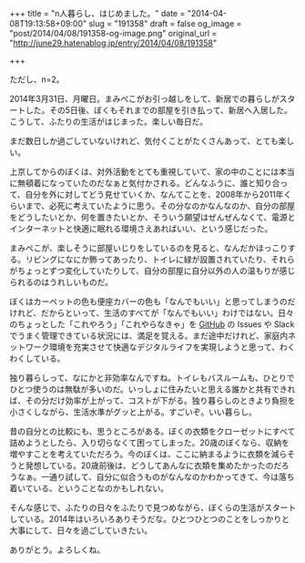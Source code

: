 +++
title = "n人暮らし、はじめました。"
date = "2014-04-08T19:13:58+09:00"
slug = "191358"
draft = false
og_image = "post/2014/04/08/191358-og-image.png"
original_url = "http://june29.hatenablog.jp/entry/2014/04/08/191358"

+++

<p>ただし、n=2。</p>
<p>2014年3月31日、月曜日。まみぺこがお引っ越しをして、新居での暮らしがスタートした。その5日後、ぼくもそれまでの部屋を引き払って、新居へ入居した。こうして、ふたりの生活がはじまった。楽しい毎日だ。</p>
<p>まだ数日しか過ごしていないけれど、気付くことがたくさんあって、とても楽しい。</p>
<p>上京してからのぼくは、対外活動をとても重視していて、家の中のことには本当に無頓着になっていたのだなぁと気付かされる。どんなふうに、誰と知り合って、自分を外に対してどう見せていくか、なんてことを、2008年から2011年くらいまで、必死に考えていたように思う。その分なのかなんなのか、自分の部屋をどうしたいとか、何を置きたいとか、そういう願望はぜんぜんなくて、電源とインターネットと快適に眠れる環境さえあればいい、という感じだった。</p>
<p>まみぺこが、楽しそうに部屋いじりをしているのを見ると、なんだかほっこりする。リビングになにか飾ってあったり、トイレに緑が設置されていたり、それらがちょっとずつ変化していたりして、自分の部屋に自分以外の人の温もりが感じられるのはうれしいものだ。</p>
<p>ぼくはカーペットの色も便座カバーの色も「なんでもいい」と思ってしまうのだけれど、だからといって、生活のすべてが「なんでもいい」わけではない。日々のちょっとした「これやろう」「これやらなきゃ」を <a class="keyword" href="http://d.hatena.ne.jp/keyword/GitHub">GitHub</a> の Issues や Slack でうまく管理できている状況には、満足を覚える。まだ途中だけれど、家庭内ネットワーク環境を充実させて快適なデジタルライフを実現しようと思って、わくわくしている。</p>
<p>独り暮らしって、なにかと非効率なんですね。トイレもバスルームも、ひとりでひとつ使うのは無駄が多いのだ。いっしょに住みたいと思える誰かと共有できれば、その分だけ効率が上がって、コストが下がる。独り暮らしのときより負担を小さくしながら、生活水準がグッと上がる。すごいぞ。いい暮らし。</p>
<p>昔の自分との比較にも、思うところがある。ぼくの衣類をクローゼットにすべて詰めようとしたら、入り切らなくて困ってしまった。20歳のぼくなら、収納を増やすことを考えていただろう。今のぼくは、ここに納まるように衣類を減らそうと発想している。20歳前後は、どうしてあんなに衣類を集めたかったのだろうなぁ。一通り試して、自分に似合うものがなんなのかわかってきて、今は落ち着いている、ということなのかもしれない。</p>
<p>そんな感じで、ふたりの日々をふたりで見つめながら、ぼくらの生活がスタートしている。2014年はいろいろありそうだな。ひとつひとつのことをしっかりと大事にして、日々を過ごしていきたい。</p>
<p>ありがとう。よろしくね。</p>
